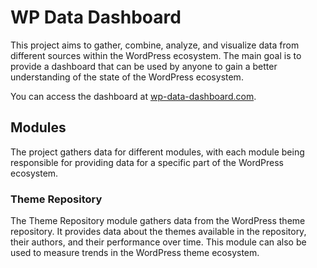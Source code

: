 # WP Data Dashboard

This project aims to gather, combine, analyze, and visualize data from different sources within the WordPress ecosystem. The main goal is to provide a dashboard that can be used by anyone to gain a better understanding of the state of the WordPress ecosystem.

You can access the dashboard at [wp-data-dashboard.com](http://wp-data-dashboard.com).

## Modules

The project gathers data for different modules, with each module being responsible for providing data for a specific part of the WordPress ecosystem.

### Theme Repository

The Theme Repository module gathers data from the WordPress theme repository. It provides data about the themes available in the repository, their authors, and their performance over time. This module can also be used to measure trends in the WordPress theme ecosystem.
